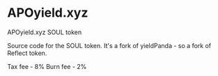 # APOyield.xyz
APOyield.xyz SOUL token

Source code for the SOUL token.
It's a fork of yieldPanda - so a fork of Reflect token.

Tax fee - 8%
Burn fee - 2%
